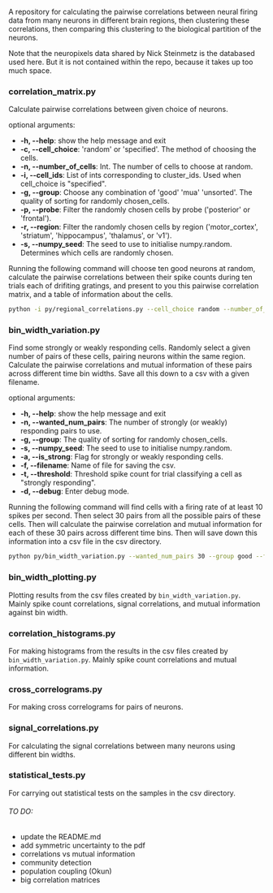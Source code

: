 A repository for calculating the pairwise correlations between neural firing data from many neurons in different brain regions, then clustering these correlations, then comparing this clustering to the biological partition of the neurons.

Note that the neuropixels data shared by Nick Steinmetz is the databased used here. But it is not contained within the repo, because it takes up too much space.

### correlation_matrix.py

Calculate pairwise correlations between given choice of neurons.

optional arguments:
* **-h, --help**: show the help message and exit
* **-c, --cell_choice**: 'random' or 'specified'. The method of choosing the cells.
* **-n, --number_of_cells**: Int. The number of cells to choose at random.
* **-i, --cell_ids**: List of ints corresponding to cluster_ids.  Used when cell_choice is "specified".
* **-g, --group**: Choose any combination of 'good' 'mua' 'unsorted'. The quality of sorting for randomly chosen_cells.
* **-p, --probe**: Filter the randomly chosen cells by probe ('posterior' or 'frontal').
* **-r, --region**: Filter the randomly chosen cells by region ('motor_cortex', 'striatum', 'hippocampus', 'thalamus', or 'v1').
* **-s, --numpy_seed**: The seed to use to initialise numpy.random. Determines which cells are randomly chosen.

Running the following command will choose ten good neurons at random, calculate the pairwise correlations between their spike counts during ten trials each of drifiting gratings, and present to you this pairwise correlation matrix, and a table of information about the cells.
```bash
python -i py/regional_correlations.py --cell_choice random --number_of_cells 10 --group good --numpy_seed 1798
```

### bin_width_variation.py

Find some strongly or weakly responding cells. Randomly select a given number of pairs of these cells, pairing neurons within the same region. Calculate the pairwise correlations and mutual information of these pairs across different time bin widths. Save all this down to a csv with a given filename.

optional arguments:
* **-h, --help**: show the help message and exit
* **-n, --wanted_num_pairs**: The number of strongly (or weakly) responding pairs to use.
* **-g, --group**: The quality of sorting for randomly chosen_cells.
* **-s, --numpy_seed**: The seed to use to initialise numpy.random.
* **-a, --is_strong**: Flag for strongly or weakly responding cells.
* **-f, --filename**: Name of file for saving the csv.
* **-t, --threshold**: Threshold spike count for trial classifying a cell as "strongly responding".
* **-d, --debug**: Enter debug mode.

Running the following command will find cells with a firing rate of at least 10 spikes per second. Then select 30 pairs from all the possible pairs of these cells. Then will calculate the pairwise correlation and mutual information for each of these 30 pairs across different time bins. Then will save down this information into a csv file in the csv directory.

```bash
python py/bin_width_variation.py --wanted_num_pairs 30 --group good --filename test.csv --threshold 20.0
```

### bin_width_plotting.py

Plotting results from the csv files created by ```bin_width_variation.py```. Mainly spike count correlations, signal correlations, and mutual information against bin width.

### correlation_histograms.py

For making histograms from the results in the csv files created by ```bin_width_variation.py```. Mainly spike count correlations and mutual information.

### cross_correlograms.py

For making cross correlograms for pairs of neurons.

### signal_correlations.py

For calculating the signal correlations between many neurons using different bin widths.

### statistical_tests.py

For carrying out statistical tests on the samples in the csv directory.

###### TO DO:
- update the README.md
- add symmetric uncertainty to the pdf
- correlations vs mutual information
- community detection
- population coupling (Okun)
- big correlation matrices
